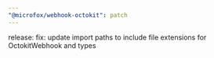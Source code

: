 ```yaml
---
"@microfox/webhook-octokit": patch
---
```


release: fix: update import paths to include file extensions for OctokitWebhook and types
